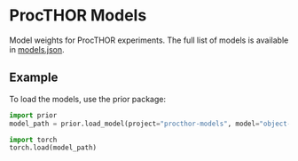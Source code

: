 # ProcTHOR Models

Model weights for ProcTHOR experiments. The full list of models is available in [models.json](https://github.com/allenai/procthor-models/blob/main/models.json).

## Example

To load the models, use the prior package:
```python
import prior
model_path = prior.load_model(project="procthor-models", model="object-nav-pretraining")

import torch
torch.load(model_path)
```

